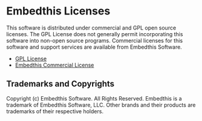 Embedthis Licenses
===

This software is distributed under commercial and GPL open source licenses.
The GPL License does not generally permit incorporating this software into
non-open source programs. Commercial licenses for this software and support
services are available from Embedthis Software.

* [GPL License](http://www.gnu.org/licenses/gpl-2.0.html)
* [Embedthis Commercial License](https://embedthis.com/licensing/)

Trademarks and Copyrights
---
Copyright (c) Embedthis Software. All Rights Reserved.
Embedthis is a trademark of Embedthis Software, LLC. Other brands and their
products are trademarks of their respective holders.
